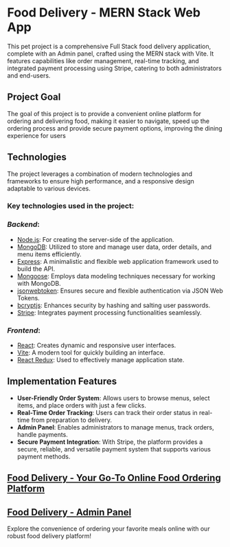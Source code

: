 # Food Delivery - MERN Stack Web App

This pet project is a comprehensive Full Stack food delivery application, complete with an Admin panel, crafted using the MERN stack with Vite. It features capabilities like order management, real-time tracking, and integrated payment processing using Stripe, catering to both administrators and end-users.

## Project Goal

The goal of this project is to provide a convenient online platform for ordering and delivering food, making it easier to navigate, speed up the ordering process and provide secure payment options, improving the dining experience for users

## Technologies

The project leverages a combination of modern technologies and frameworks to ensure high performance, and a responsive design adaptable to various devices.

### Key technologies used in the project:

### _Backend_:

- [Node.js](https://nodejs.org/en/): For creating the server-side of the application.
- [MongoDB](https://www.mongodb.com/): Utilized to store and manage user data, order details, and menu items efficiently.
- [Express](https://expressjs.com/): A minimalistic and flexible web application framework used to build the API.
- [Mongoose](https://mongoosejs.com/): Employs data modeling techniques necessary for working with MongoDB.
- [jsonwebtoken](https://www.npmjs.com/package/jsonwebtoken): Ensures secure and flexible authentication via JSON Web Tokens.
- [bcryptjs](https://www.npmjs.com/package/bcryptjs): Enhances security by hashing and salting user passwords.
- [Stripe](https://stripe.com/): Integrates payment processing functionalities seamlessly.

### _Frontend_:

- [React](https://reactjs.org/): Creates dynamic and responsive user interfaces.
- [Vite](https://vitejs.dev/): A modern tool for quickly building an interface.
- [React Redux](https://react-redux.js.org/): Used to effectively manage application state.

## Implementation Features

- **User-Friendly Order System**: Allows users to browse menus, select items, and place orders with just a few clicks.
- **Real-Time Order Tracking**: Users can track their order status in real-time from preparation to delivery.
- **Admin Panel**: Enables administrators to manage menus, track orders, handle payments.
- **Secure Payment Integration**: With Stripe, the platform provides a secure, reliable, and versatile payment system that supports various payment methods.

## [Food Delivery - Your Go-To Online Food Ordering Platform](https://food-delivery-mern-bhpe.onrender.com/)

## [Food Delivery - Admin Panel](https://food-delivery-mern-bhpe.onrender.com/admin/)

Explore the convenience of ordering your favorite meals online with our robust food delivery platform!
